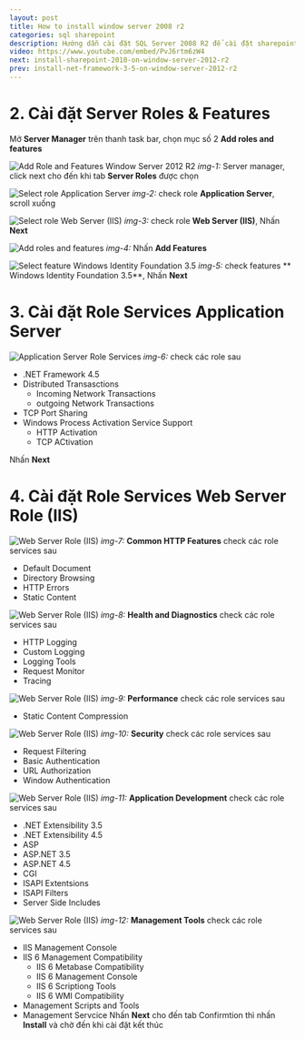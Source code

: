 ```yaml
---
layout: post
title: How to install window server 2008 r2
categories: sql sharepoint
description: Hướng dẫn cài đặt SQL Server 2008 R2 để cài đặt sharepoint 2010 trên window server 2012R2
video: https://www.youtube.com/embed/PvJ6rtm6zW4
next: install-sharepoint-2010-on-window-server-2012-r2
prev: install-net-framework-3-5-on-window-server-2012-r2
---
```


# 2. Cài đặt **Server Roles** & **Features**

Mở **Server Manager** trên thanh task bar, chọn mục số 2 **Add roles and features**

![Add Role and Features Window Server 2012 R2](https://i.ibb.co/6JKCsTC/Server-manager-1.png)
*img-1:* Server manager, click next cho đến khi tab **Server Roles** được chọn

![Select role Application Server](https://i.ibb.co/1Q9xR8Y/window-server-features-1.png)
*img-2:* check role **Application Server**, scroll xuống

![Select role Web Server (IIS)](https://i.ibb.co/fFQJKSh/window-server-features-2.png)
*img-3:* check role **Web Server (IIS)**, Nhấn **Next**

![Add roles and features](https://i.ibb.co/C2CTH9L/window-server-features-3.png)
*img-4:* Nhấn **Add Features**

![Select feature Windows Identity Foundation 3.5](https://i.ibb.co/Ry2kVmc/window-server-features-4.png)
*img-5:* check features ** Windows Identity Foundation 3.5**, Nhấn **Next**

# 3. Cài đặt Role Services **Application Server**

![Application Server Role Services](https://i.ibb.co/xhNqLpJ/window-server-features-5.png)
*img-6:* check các role sau
 * .NET Framework 4.5
 * Distributed Transasctions
   * Incoming Network Transactions
   * outgoing Network Transactions
 * TCP Port Sharing
 * Windows Process Activation Service Support
   * HTTP Activation
   * TCP ACtivation

Nhấn **Next**

# 4. Cài đặt Role Services **Web Server Role (IIS)**

![Web Server Role (IIS)](https://i.ibb.co/BTgR8jc/window-server-features-6.png)
*img-7:* **Common HTTP Features** check các role services sau
 * Default Document
 * Directory Browsing
 * HTTP Errors
 * Static Content

![Web Server Role (IIS)](https://i.ibb.co/6bw9xRG/window-server-features-7.png)
*img-8:* **Health and Diagnostics** check các role services sau
 * HTTP Logging
 * Custom Logging
 * Logging Tools
 * Request Monitor
 * Tracing

![Web Server Role (IIS)](https://i.ibb.co/6bw9xRG/window-server-features-7.png)
*img-9:* **Performance** check các role services sau
 * Static Content Compression

![Web Server Role (IIS)](https://i.ibb.co/x8cZqWT/window-server-features-8.png)
*img-10:* **Security** check các role services sau
 * Request Filtering
 * Basic Authentication
 * URL Authorization
 * Window Authentication

![Web Server Role (IIS)](https://i.ibb.co/J58Tr0t/window-server-features-9.png)
*img-11:* **Application Development** check các role services sau
 * .NET Extensibility 3.5
 * .NET Extensibility 4.5
 * ASP
 * ASP.NET 3.5
 * ASP.NET 4.5
 * CGI
 * ISAPI Extentsions
 * ISAPI Filters
 * Server Side Includes

![Web Server Role (IIS)](https://i.ibb.co/CPZzyyL/window-server-features-10.png)
*img-12:* **Management Tools** check các role services sau
 * IIS Management Console
 * IIS 6 Management Compatibility
   * IIS 6 Metabase Compatibility
   * IIS 6 Management Console
   * IIS 6 Scriptiong Tools
   * IIS 6 WMI Compatibility
 * Management Scripts and Tools
 * Management Servcice
Nhấn **Next** cho đến tab Confirmtion thì nhấn **Install** và chờ đến khi cài đặt kết thúc